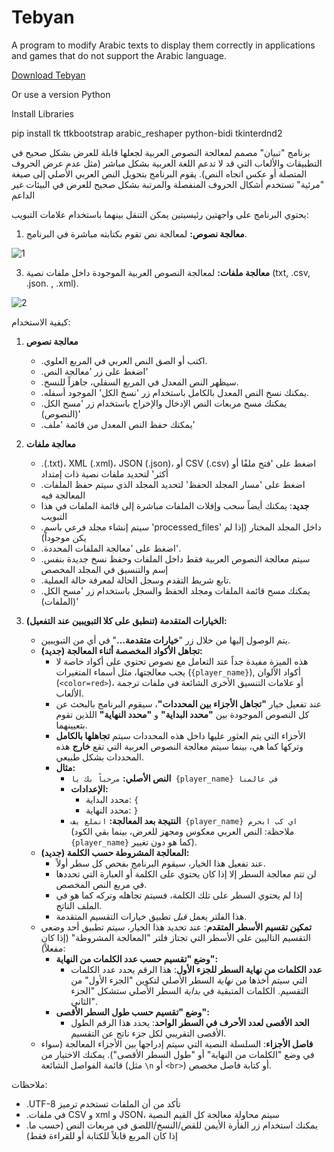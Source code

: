 # Tebyan
A program to modify Arabic texts to display them correctly in applications and games that do not support the Arabic language.

[Download Tebyan](https://github.com/MrGamesKingPro/Tebyan/releases/tag/Tebyan)

Or use a version Python 

Install Libraries

pip install tk ttkbootstrap arabic_reshaper python-bidi tkinterdnd2

برنامج "تبيان" مصمم لمعالجة النصوص العربية لجعلها قابلة للعرض بشكل صحيح في التطبيقات والألعاب التي قد لا تدعم اللغة العربية بشكل مباشر (مثل عدم عرض الحروف المتصلة أو عكس اتجاه النص). يقوم البرنامج بتحويل النص العربي الأصلي إلى صيغة "مرئية" تستخدم أشكال الحروف المنفصلة والمرتبة بشكل صحيح للعرض في البيئات غير الداعم

يحتوي البرنامج على واجهتين رئيسيتين يمكن التنقل بينهما باستخدام علامات التبويب:

1.  **معالجة نصوص:** لمعالجة نص تقوم بكتابته مباشرة في البرنامج.

![1](https://github.com/user-attachments/assets/f4c29303-df09-4fbf-88b7-c9d1d3593f98)


3.  **معالجة ملفات:** لمعالجة النصوص العربية الموجودة داخل ملفات نصية (txt, .csv, .json. , .xml).

![2](https://github.com/user-attachments/assets/e13ee16d-4410-4e8f-a426-b7a20112ee5c)


كيفية الاستخدام:

1.  **معالجة نصوص**
    *   .اكتب أو الصق النص العربي في المربع العلوي.
    *   .اضغط على زر 'معالجة النص'
    *   .سيظهر النص المعدل في المربع السفلي، جاهزاً للنسخ.
    *   .يمكنك نسخ النص المعدل بالكامل باستخدام زر 'نسخ الكل' الموجود أسفله.
    *   .يمكنك مسح مربعات النص الإدخال والإخراج باستخدام زر 'مسح الكل (النصوص)'
    *   .يمكنك حفظ النص المعدل من قائمة 'ملف'

2.  **معالجة ملفات**
    *   .(.txt)، XML (.xml)، JSON (.json)، أو CSV (.csv) اضغط على 'فتح ملفًا أو أكثر' لتحديد ملفات نصية ذات إمتداد
    *   .اضغط على 'مسار المجلد الحفظ' لتحديد المجلد الذي سيتم حفظ الملفات المعالجة فيه
    *   **جديد**: يمكنك أيضاً سحب وإفلات الملفات مباشرة إلى قائمة الملفات في هذا التبويب
    *   .سيتم إنشاء مجلد فرعي باسم 'processed_files' داخل المجلد المختار (إذا لم يكن موجوداً)
    *   .اضغط على 'معالجة الملفات المحددة'.
    *   .سيتم معالجة النصوص العربية فقط داخل الملفات وحفظ نسخ جديدة بنفس إسم والتنسيق في المجلد المخصص
    *   .تابع شريط التقدم وسجل الحالة لمعرفة حالة العملية.
    *   .يمكنك مسح قائمة الملفات ومجلد الحفظ والسجل باستخدام زر 'مسح الكل (الملفات)'
  
3.  **الخيارات المتقدمة (تنطبق على كلا التبويبين عند التفعيل):**
    *   يتم الوصول إليها من خلال زر "**خيارات متقدمة...**" في أي من التبويبين.
    *   **تجاهل الأكواد المخصصة أثناء المعالجة (جديد):**
        *   هذه الميزة مفيدة جداً عند التعامل مع نصوص تحتوي على أكواد خاصة لا يجب معالجتها، مثل أسماء المتغيرات (`{player_name}`), أكواد الألوان (`<color=red>`)، أو علامات التنسيق الأخرى الشائعة في ملفات ترجمة الألعاب.
        *   عند تفعيل خيار **"تجاهل الأجزاء بين المحددات"**، سيقوم البرنامج بالبحث عن كل النصوص الموجودة بين **"محدد البداية"** و **"محدد النهاية"** اللذين تقوم بتعيينهما.
        *   الأجزاء التي يتم العثور عليها داخل هذه المحددات سيتم **تجاهلها بالكامل** وتركها كما هي، بينما سيتم معالجة النصوص العربية التي تقع **خارج** هذه المحددات بشكل طبيعي.
        *   **مثال:**
            *   **النص الأصلي:** `مرحباً بك يا {player_name} في عالمنا`
            *   **الإعدادات:**
                *   محدد البداية: `{`
                *   محدد النهاية: `}`
            *   **النتيجة بعد المعالجة:** `انملع يف {player_name} اي كب ابحرم` (ملاحظة: النص العربي معكوس ومجهز للعرض، بينما بقي الكود `{player_name}` كما هو دون تغيير).
    *   **المعالجة المشروطة حسب الكلمة (جديد):**
        *   عند تفعيل هذا الخيار، سيقوم البرنامج بفحص كل سطر أولاً.
        *   لن تتم معالجة السطر إلا إذا كان يحتوي على الكلمة أو العبارة التي تحددها في مربع النص المخصص.
        *   إذا لم يحتوي السطر على تلك الكلمة، فسيتم تجاهله وتركه كما هو في الملف الناتج.
        *   هذا الفلتر يعمل *قبل* تطبيق خيارات التقسيم المتقدمة.
    *   **تمكين تقسيم الأسطر المتقدم**: عند تحديد هذا الخيار، سيتم تطبيق أحد وضعي التقسيم التاليين على الأسطر التي تجتاز فلتر "المعالجة المشروطة" (إذا كان مفعلاً):
        *   **وضع "تقسيم حسب عدد الكلمات من النهاية":**
            *   **عدد الكلمات من نهاية السطر للجزء الأول**: هذا الرقم يحدد عدد الكلمات التي سيتم أخذها من *نهاية* السطر الأصلي لتكوين "الجزء الأول" من التقسيم. الكلمات المتبقية في *بداية* السطر الأصلي ستشكل "الجزء الثاني".
        *   **وضع "تقسيم حسب طول السطر الأقصى":**
            *   **الحد الأقصى لعدد الأحرف في السطر الواحد**: يحدد هذا الرقم الطول الأقصى التقريبي لكل جزء ناتج عن التقسيم.
    *   **فاصل الأجزاء**: السلسلة النصية التي سيتم إدراجها بين الأجزاء المعالجة (سواء في وضع "الكلمات من النهاية" أو "طول السطر الأقصى"). يمكنك الاختيار من قائمة الفواصل الشائعة (مثل `\n` أو `<br>`) أو كتابة فاصل مخصص.

ملاحظات:
*    .UTF-8 تأكد من أن الملفات تستخدم ترميز
*   .في ملفات CSV و xml و JSON، سيتم محاولة معالجة كل القيم النصية
*   .يمكنك استخدام زر الفأرة الأيمن للقص/النسخ/اللصق في مربعات النص (حسب ما إذا كان المربع قابلاً للكتابة أو للقراءة فقط)
